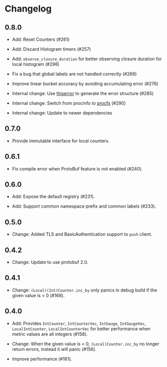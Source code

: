 # Changelog

## 0.8.0

- Add: Reset Counters (#261)

- Add: Discard Histogram timers (#257)

- Add: `observe_closure_duration` for better observing closure duration for local histogram (#296)

- Fix a bug that global labels are not handled correctly (#269)

- Improve linear bucket accuracy by avoiding accumulating error (#276)

- Internal change: Use [thiserror](https://docs.rs/thiserror) to generate the error structure (#285)

- Internal change: Switch from procinfo to [procfs](https://docs.rs/procfs) (#290)

- Internal change: Update to newer dependencies

## 0.7.0

- Provide immutable interface for local counters.

## 0.6.1

- Fix compile error when ProtoBuf feature is not enabled (#240).

## 0.6.0

- Add: Expose the default registry (#231).

- Add: Support common namespace prefix and common labels (#233).

## 0.5.0

- Change: Added TLS and BasicAuthentication support to `push` client.

## 0.4.2

- Change: Update to use protobuf 2.0.

## 0.4.1

- Change: `(Local)(Int)Counter.inc_by` only panics in debug build if the given value is < 0 (#168).

## 0.4.0

- Add: Provides `IntCounter`, `IntCounterVec`, `IntGauge`, `IntGaugeVec`, `LocalIntCounter`, `LocalIntCounterVec` for better performance when metric values are all integers (#158).

- Change: When the given value is < 0, `(Local)Counter.inc_by` no longer return errors, instead it will panic (#156).

- Improve performance (#161).
